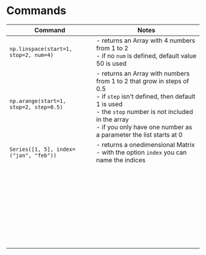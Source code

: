 # Commands

| Command                                | Notes                                                        |
| -------------------------------------- | ------------------------------------------------------------ |
| `np.linspace(start=1, stop=2, num=4)`  | - returns an Array with 4 numbers from 1 to 2<br />- if no `num` is defined, default value 50 is used |
| `np.arange(start=1, stop=2, step=0.5)` | - returns an Array with numbers from 1 to 2 that grow in steps of 0.5<br />- if `step` isn't defined, then default 1 is used<br />- the `stop` number is not included in the array<br />- if you only have one number as a parameter the list starts at 0 |
| `Series([1, 5], index=("jan", "feb"))` | - returns a onedimensional Matrix<br />- with the option `index` you can name the indices |
|                                        |                                                              |
|                                        |                                                              |
|                                        |                                                              |
|                                        |                                                              |
|                                        |                                                              |
|                                        |                                                              |
|                                        |                                                              |
|                                        |                                                              |
|                                        |                                                              |
|                                        |                                                              |
|                                        |                                                              |
|                                        |                                                              |
|                                        |                                                              |
|                                        |                                                              |
|                                        |                                                              |
|                                        |                                                              |
|                                        |                                                              |
|                                        |                                                              |
|                                        |                                                              |
|                                        |                                                              |
|                                        |                                                              |
|                                        |                                                              |
|                                        |                                                              |
|                                        |                                                              |
|                                        |                                                              |
|                                        |                                                              |
|                                        |                                                              |
|                                        |                                                              |
|                                        |                                                              |
|                                        |                                                              |
|                                        |                                                              |
|                                        |                                                              |
|                                        |                                                              |
|                                        |                                                              |
|                                        |                                                              |
|                                        |                                                              |

